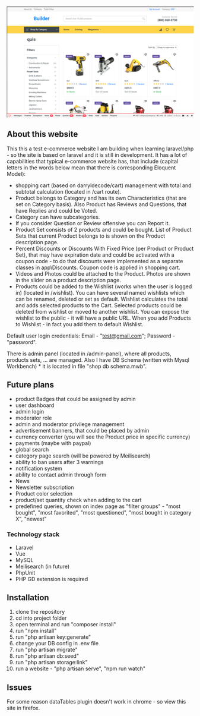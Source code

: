 <p align="center"><img src="https://raw.githubusercontent.com/snakee0101/shop/main/screenshot.png" width="800"></p>

## About this website

This this a test e-commerce website I am building when learning laravel/php - so the site is based on laravel and it is still in development. It has a lot of capabilities that typical e-commerce website has, that include (capital letters in the words below mean that there is corresponding Eloquent Model):

- shopping cart (based on darryldecode/cart) management with total and subtotal calculation (located in /cart route).
- Product belongs to Category and has its own Characteristics (that are set on Category basis). Also Product has Reviews and Questions, that have Replies and could be Voted.
- Category can have subcategories.
- If you consider Question or Review offensive you can Report it.
- Product Set consists of 2 products and could be bought. List of Product Sets that current Product belongs to is shown on the Product description page.
- Percent Discounts or Discounts With Fixed Price (per Product or Product Set), that may have expiration date and could be activated with a coupon code - to do that discounts were implemented as a separate classes in app\Discounts. Coupon code is applied in shopping cart.
- Videos and Photos could be attached to the Product. Photos are shown in the slider on a product description page.
- Products could be added to the Wishlist (works when the user is logged in) (located in /wishlist). You can have several named wishlists which can be renamed, deleted or set as default. Wishlist calculates the total and adds selected products to the Cart. Selected products could be deleted from wishlist or moved to another wishlist. You can expose the wishlist to the public - it will have a public URL. When you add Products to Wishlist - in fact you add them to default Wishlist.

Default user login credentials: Email - "test@gmail.com"; Password - "password".

There is admin panel (located in /admin-panel), where all products, products sets, ... are managed.
Also I have DB Schema (written with Mysql Workbench) * it is located in file "shop db schema.mwb".

## Future plans

- product Badges that could be assigned by admin
- user dashboard
- admin login
- moderator role
- admin and moderator privilege management
- advertisement banners, that could be placed by admin
- currency converter (you will see the Product price in specific currency)
- payments (maybe with paypal)
- global search
- category page search (will be powered by Meilisearch) 
- ability to ban users after 3 warnings
- notification system
- ability to contact admin through form
- News
- Newsletter subscription
- Product color selection
- product/set quantity check when adding to the cart
- predefined queries, shown on index page as "filter groups" - "most bought", "most favorited", "most questioned", "most bought in category X", "newest"

### Technology stack

- Laravel
- Vue
- MySQL
- Meilisearch (in future)
- PhpUnit
- PHP GD extension is required

## Installation

1. clone the repository
2. cd into project folder
3. open terminal and run "composer install"
4. run "npm install" 
5. run "php artisan key:generate"
6. change your DB config in .env file
7. run "php artisan migrate"
8. run "php artisan db:seed"
9. run "php artisan storage:link"
10. run a website - "php artisan serve", "npm run watch"

## Issues

For some reason dataTables plugin doesn't work in chrome - so view this site in firefox.
